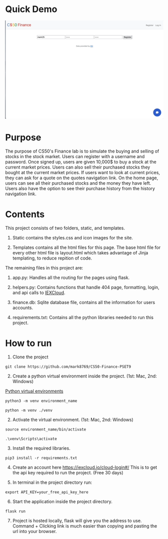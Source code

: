 # Quick Demo

![](readmeFiles/cs50finance.gif)

# Purpose

The purpose of CS50's Finance lab is to simulate the buying and selling of stocks in the stock market.
Users can register with a username and password. Once signed up, users are given 10,000$ to buy a stock
at the current market prices. Users can also sell their purchased stocks they bought at the current market prices.
If users want to look at current prices, they can ask for a quote on the quotes navigation link. On the home page, users can see all their purchased stocks and the money they have left. Users also have the option to see their purchase history from the history navigation link.

# Contents

This project consists of two folders, static, and templates.

1. Static contains the styles.css and icon images for the site.

2. Templates contains all the html files for this page. The base html file for every other html file is layout.html which takes advantage of Jinja templating, to reduce repition of code.

The remaining files in this project are:

1. app.py: Handles all the routing for the pages using flask.

2. helpers.py: Contains functions that handle 404 page, formatting, login, and api calls to [IEXCloud](https://iexcloud.io/cloud-login#/).

3. finance.db: Sqlite database file, contains all the information for users accounts.

4. requirements.txt: Contains all the python libraries needed to run this project.

# How to run

1. Clone the project 

```
git clone https://github.com/mark8769/CS50-Finance-PSET9
```

2. Create a python virtual environment inside the project. (1st: Mac, 2nd: Windows)

[Python virtual environments](https://docs.python.org/3/tutorial/venv.html)

```
python3 -m venv environment_name
```

```
python -m venv ./venv
```

2. Activate the virtual environment. (1st: Mac, 2nd: Windows)

```
source environment_name/bin/activate
```

```
.\venv\Scripts\activate
```

3. Install the required libraries.

```
pip3 install -r requirements.txt
```

4. Create an account here https://iexcloud.io/cloud-login#/ This is to get the api key required to run the project. (Free 30 days)

5. In terminal in the project directory run:

```
export API_KEY=your_free_api_key_here
```

6. Start the application inside the project directory.

```
flask run
```

7. Project is hosted locally, flask will give you the address to use. Command + Clicking link is much easier than copying and pasting the url into your browser.
